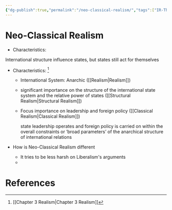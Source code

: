 ```yaml
---
{"dg-publish":true,"permalink":"/neo-classical-realism/","tags":["IR-Theory"]}
---
```


# Neo-Classical Realism

- Characteristics:

International structure influence states, but states still act for themselves

- Characteristics: [^1]
    - International System: Anarchic ([[Realism\|Realism]])
    - significant importance on the structure of the international state system and the relative power of states ([[Structural Realism\|Structural Realism]])
    - Focus importance on leadership and foreign policy ([[Classical Realism\|Classical Realism]])
        
        state leadership operates and foreign policy is carried on within the overall constraints or ‘broad parameters’ of the anarchical structure of international relations
        
- How is Neo-Classical Realism different
    - It tries to be less harsh on Liberalism's arguments
    - 

# References

[^1]: [[Chapter 3 Realism\|Chapter 3 Realism]]